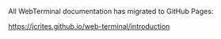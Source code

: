 All WebTerminal documentation has migrated to GitHub Pages:

https://jcrites.github.io/web-terminal/introduction